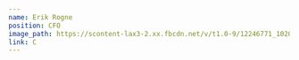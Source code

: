 ```yaml
---
name: Erik Rogne
position: CFO
image_path: https://scontent-lax3-2.xx.fbcdn.net/v/t1.0-9/12246771_10208599729127146_7724322050895598097_n.jpg?oh=9995bc58ecaa405ea99a903fdaae1160&oe=59260AE5
link: C
---
```

